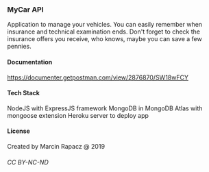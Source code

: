 ### MyCar API

Application to manage your vehicles. You can easily remember when insurance and technical examination ends. Don't forget to check the insurance offers you receive, who knows, maybe you can save a few pennies.

#### Documentation

https://documenter.getpostman.com/view/2876870/SW18wFCY

#### Tech Stack

NodeJS with ExpressJS framework
MongoDB in MongoDB Atlas with mongoose extension
Heroku server to deploy app

#### License

Created by Marcin Rapacz @ 2019

###### CC BY-NC-ND
